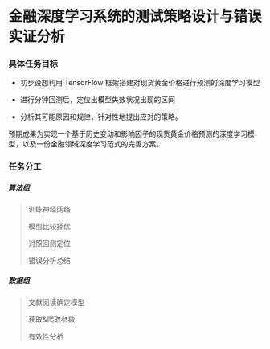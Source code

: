 # 金融深度学习系统的测试策略设计与错误实证分析


### 具体任务目标

- 初步设想利用 TensorFlow 框架搭建对现货黄金价格进行预测的深度学习模型

- 进行分钟回测后，定位出模型失效状况出现的区间

- 分析其可能原因和规律，针对性地提出应对的策略。

预期成果为实现一个基于历史变动和影响因子的现货黄金价格预测的深度学习模型，以及一份金融领域深度学习范式的完善方案。


### 任务分工

##### 算法组

> 训练神经网络
>
> 模型比较择优
>
> 对照回测定位
>
> 错误分析总结

##### 数据组

> 文献阅读确定模型
>
> 获取&爬取参数
>
> 有效性分析
